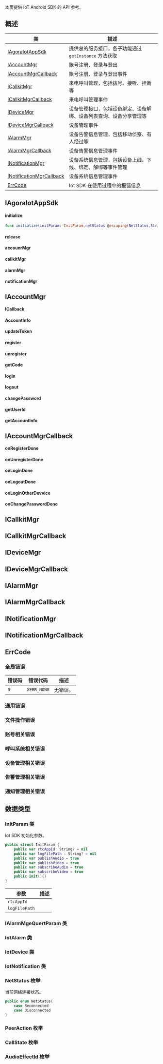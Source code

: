 本页提供 IoT Android SDK  的 API 参考。

## 概述

| 类 | 描述 |
| --- | --- |
| [IAgoraIotAppSdk](#sdk) | 提供总的服务接口，各子功能通过 `getInstance` 方法获取 | 
| [IAccountMgr](#account)  | 账号注册、登录与登出 |
| [IAccountMgrCallback](@accountcallback) | 账号注册、登录与登出事件 |
| [ICallkitMgr](#callkit) | 来电呼叫管理，包括拨号、接听、挂断等 |
| [ICallkitMgrCallback](#callkitcallback) | 来电呼叫管理事件 |
| [IDeviceMgr](#device)   | 设备管理接口，包括设备绑定、设备解绑、设备列表查询、设备分享管理等 |
| [IDeviceMgrCallback](#devicecallback) | 设备管理事件 |
| [IAlarmMgr](#alarm)     | 设备告警信息管理，包括移动侦察、有人经过等 |
| [IAlarmMgrCallback](#alarmcallback) | 设备告警信息管理事件 |
| [INotificationMgr](#notification) | 设备系统信息管理，包括设备上线、下线、绑定、解绑等事件管理 |
| [INotificationMgrCallback](#notificationcallback) | 设备系统信息管理事件 |
| [ErrCode](#err) | Iot SDK 在使用过程中的报错信息 |


<a name="sdk"></a>

## IAgoraIotAppSdk

#### initialize

```swift
func initialize(initParam: InitParam,netStatus:@escaping(NetStatus,String)->Void) -> Int
```

#### release

#### accounrMgr

#### callkitMgr

#### alarmMgr

#### notificationMgr

<a name="account"></a>

## IAccountMgr

#### ICallback

#### AccountInfo

#### updateToken

#### register

#### unregister

#### getCode

#### login

#### logout

#### changePassword

#### getUserId

#### getAccountInfo

<a name="accountcallback"></a>

## IAccountMgrCallback

#### onRegisterDone

#### onUnregisterDone

#### onLoginDone

#### onLogoutDone

#### onLoginOtherDevvice

#### onChangePasswordDone


<a name="callkit"></a>

## ICallkitMgr


<a name="callkitcallback"></a>

## ICallkitMgrCallback


<a name="device"></a>

## IDeviceMgr

<a name="devicecallback"></a>

## IDeviceMgrCallback


<a name="alarm"></a>

## IAlarmMgr

<a name="alarmcallback"></a>

## IAlarmMgrCallback

<a name="notification"></a>

## INotificationMgr


<a name="notificationcallback"></a>

## INotificationMgrCallback

## ErrCode

### 全局错误

| 错误码 | 错误代码 | 描述 |
| --- | --- | --- |
| `0` | `XERR_NONG` | 无错误。|

### 通用错误

### 文件操作错误

### 账号相关错误

### 呼叫系统相关错误

### 设备管理相关错误

### 告警管理相关错误

### 通知管理相关错误

## 数据类型

### InitParam 类

Iot SDK 初始化参数。

```swift
public struct InitParam {
    public var rtcAppId: String? = nil
    public var logFilePath : String? = nil
    public var publishAudio = true
    public var publishVideo = true
    public var subscribeAudio = true
    public var subscribeVideo = true
    public init(){}
}
```

| 参数  | 描述 |
| --- | --- |
| `rtcAppId` |    |
| `logFilePath` |    |


### IAlarmMgeQuertParam 类

### IotAlarm 类

### IotDevice 类

### IotNotification 类

### NetStatus 枚举

当前网络连接状态。

```swift
public enum NetStatus{
    case Reconnected
    case Disconnected
}
```

### PeerAction 枚举

### CallState 枚举

### AudioEffectId 枚举